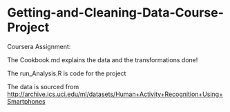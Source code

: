 # Getting-and-Cleaning-Data-Course-Project
Coursera Assignment:



The Cookbook.md explains the data and the transformations done!

The run_Analysis.R is code for the project

The data is sourced from http://archive.ics.uci.edu/ml/datasets/Human+Activity+Recognition+Using+Smartphones
